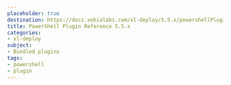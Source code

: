 ```yaml
---
placeholder: true
destination: https://docs.xebialabs.com/xl-deploy/5.5.x/powershellPluginManual.html
title: PowerShell Plugin Reference 5.5.x
categories:
- xl-deploy
subject:
- Bundled plugins
tags:
- powershell
- plugin
---
```

